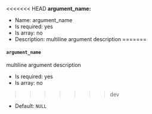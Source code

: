 <<<<<<< HEAD
**argument_name:**

* Name: argument_name
* Is required: yes
* Is array: no
* Description: multiline
  argument description
=======
#### `argument_name`

multiline
argument description

* Is required: yes
* Is array: no
>>>>>>> dev
* Default: `NULL`
